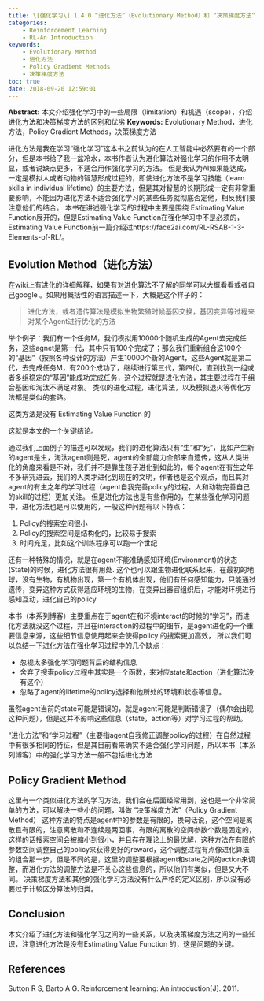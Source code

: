 ```yaml
---
title: \[强化学习\] 1.4.0 “进化方法”（Evolutionary Method）和 “决策梯度方法” (Policy Gradient Methods) 概论
categories:
    - Reinforcement Learning
    - RL-An Introduction
keywords:
    - Evolutionary Method
    - 进化方法
    - Policy Gradient Methods
    - 决策梯度方法
toc: true
date: 2018-09-20 12:59:01
---
```


**Abstract:**  本文介绍强化学习中的一些局限（limitation）和机遇（scope），介绍进化方法和决策梯度方法的区别和优劣
**Keywords:** Evolutionary Method，进化方法，Policy Gradient Methods，决策梯度方法

<!--more-->
进化方法是我在学习“强化学习”这本书之前认为的在人工智能中必然要有的一个部分，但是本书给了我一盆冷水，本书作者认为进化算法对强化学习的作用不太明显，或者说缺点更多，不适合用作强化学习的方法。
但是我认为AI如果能达成，一定是模拟人或者动物的智慧形成过程的，即使进化方法不是学习技能（learn skills in individual lifetime）的主要方法，但是其对智慧的长期形成一定有非常重要影响，不能因为进化方法不适合强化学习的某些任务就彻底否定他，相反我们要注意他们的结合。
本书在讲述强化学习的过程中主要是围绕 Estimating Value Function展开的，但是Estimating Value Function在强化学习中不是必须的，Estimating Value Function前一篇介绍过https://face2ai.com/RL-RSAB-1-3-Elements-of-RL/。

## Evolution Method（进化方法）

在wiki上有进化的详细解释，如果有对进化算法不了解的同学可以大概看看或者自己google 。如果用概括性的语言描述一下，大概是这个样子的：

> 进化方法，或者遗传算法是模拟生物繁殖时候基因交换，基因变异等过程来对某个Agent进行优化的方法

举个例子：我们有一个任务M，我们模拟用10000个随机生成的Agent去完成任务，这些agnet是第一代，其中只有100个完成了；那么我们重新组合这100个的“基因”（按照各种设计的方法）产生10000个新的Agent，这些Agent就是第二代，去完成任务M，有200个成功了，继续进行第三代，第四代，直到找到一组或者多组稳定的“基因”能成功完成任务，这个过程就是进化方法，其主要过程在于组合基因和淘汰不满足对象。
类似的进化过程，进化算法，以及模拟退火等优化方法都是类似的套路。

这类方法是没有 Estimating Value Function 的

这就是本文的一个关键结论。

通过我们上面例子的描述可以发现，我们的进化算法只有“生”和“死”，比如产生新的agent是生，淘汰agent则是死，agent的全部能力全部来自遗传，这从人类进化的角度来看是不对，我们并不是靠生孩子进化到如此的，每个agent在有生之年不多研究进去，我们的人类才进化到现在的文明，作者也是这个观点，而且其对agent的有生之年的学习过程（agent自我完善policy的过程，人和动物完善自己的skill的过程）更加关注。
但是进化方法也是有些作用的，在某些强化学习问题中，进化方法也是可以使用的，一般这种问题有以下特点：

1. Policy的搜索空间很小
2. Policy的搜索空间是结构化的，比较易于搜索
3. 时间充足，比如这个训练程序可以跑一个世纪


还有一种特殊的情况，就是在agent不能准确感知环境(Environment)的状态(State)的时候，进化方法很有用处.
这个也可以跟生物进化联系起来，在最初的地球，没有生物，有机物出现，第一个有机体出现，他们有任何感知能力，只能通过遗传，变异这种方式获得适应环境的生物，在变异出器官组织后，才能对环境进行感知互动，进化自己的policy

本书（本系列博客）主要重点在于agent在和环境interact的时候的“学习”，而进化方法就没这个过程，并且在interaction的过程中的细节，是agent进化的一个重要信息来源，这些细节信息使用起来会使得policy 的搜索更加高效，
所以我们可以总结一下进化方法在强化学习过程中的几个缺点：

- 忽视太多强化学习问题背后的结构信息
- 舍弃了搜索policy过程中其实是一个函数，来对应state和action（进化算法没有这个）
- 忽略了agent的lifetime的policy选择和他所处的环境和状态等信息。


虽然agent当前的state可能是错误的，就是agent可能是判断错误了（偶尔会出现这种问题），但是这并不影响这些信息（state，action等）对学习过程的帮助。

“进化方法”和“学习过程”（主要指agent自我修正调整policy的过程）在自然过程中有很多相同的特征，但是其目前看来确实不适合强化学习问题，所以本书（本系列博客）中的强化学习方法一般不包括进化方法

## Policy Gradient Method

这里有一个类似进化方法的学习方法，我们会在后面经常用到，这也是一个非常简单的方法，可以解决一些小的问题，叫做 “决策梯度方法”（Policy Gradient Method）
这种方法的特点是agent中的参数是有限的，换句话说，这个空间是离散且有限的，注意离散和不连续是两回事，有限的离散的空间参数个数是固定的，这样的话搜索空间会被缩小到很小，并且存在理论上的最优解，这种方法在有限的参数空间调整自己的policy来获得更好的reward，这个调整过程有点像进化算法的组合那一步，但是不同的是，这里的调整要根据agent和state之间的action来调整，而进化方法的调整方法是不关心这些信息的，所以他们有类似，但是又大不同。
决策梯度方法和其他的强化学习方法没有什么严格的定义区别，所以没有必要过于计较区分算法的归类。

## Conclusion

本文介绍了进化方法和强化学习之间的一些关系，以及决策梯度方法之间的一些知识，注意进化方法是没有Estimating Value Function 的，这是问题的关键。

## References

Sutton R S, Barto A G. Reinforcement learning: An introduction[J]. 2011.
